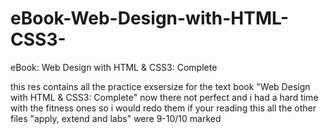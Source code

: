 # eBook-Web-Design-with-HTML-CSS3-
eBook: Web Design with HTML &amp; CSS3: Complete

this res contains all the practice exsersize for the text book "Web Design with HTML & CSS3: Complete"
now there not perfect and i had a hard time with the fitness ones so i would redo them if your reading this
all the other files "apply, extend and labs" were 9-10/10 marked 
